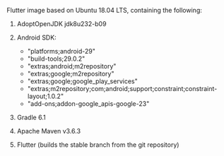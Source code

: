Flutter image based on Ubuntu 18.04 LTS, containing the following:

1. AdoptOpenJDK jdk8u232-b09
2. Android SDK: 

	* "platforms;android-29" 
	* "build-tools;29.0.2" 
	* "extras;android;m2repository" 
	* "extras;google;m2repository" 
	* "extras;google;google_play_services" 
	* "extras;m2repository;com;android;support;constraint;constraint-layout;1.0.2" 
	* "add-ons;addon-google_apis-google-23"

3. Gradle 6.1
4. Apache Maven v3.6.3
5. Flutter (builds the stable branch from the git repository)

